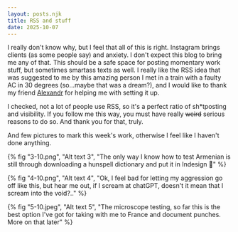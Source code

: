 ```yaml
---
layout: posts.njk
title: RSS and stuff
date: 2025-10-07
---
```

I really don't know why, but I feel that all of this is right. Instagram brings clients (as some people say) and anxiety. I don't expect this blog to bring me any of that. This should be a safe space for posting momentary work stuff, but sometimes smartass texts as well. I really like the RSS idea that was suggested to me by this amazing person I met in a train with a faulty AC in 30 degrees (so...maybe that was a dream?), and I would like to thank my friend [Alexandr](@yacodes@mastodon.social) for helping me with setting it up.

I checked, not a lot of people use RSS, so it's a perfect ratio of sh*tposting and visibility. If you follow me this way, you must have really ~~weird~~ serious reasons to do so. And thank you for that, truly. 

And few pictures to mark this week's work, otherwise I feel like I haven't done anything.

{% fig "3-10.png", "Alt text 3", "The only way I know how to test Armenian is still through downloading a hunspell dictionary and put it in Indesign 🫠" %}

{% fig "4-10.png", "Alt text 4", "Ok, I feel bad for letting my aggression go off like this, but hear me out, if I scream at chatGPT, doesn't it mean that I scream into the void?.." %}

{% fig "5-10.jpeg", "Alt text 5", "The microscope testing, so far this is the best option I've got for taking with me to France and document punches. More on that later" %}


